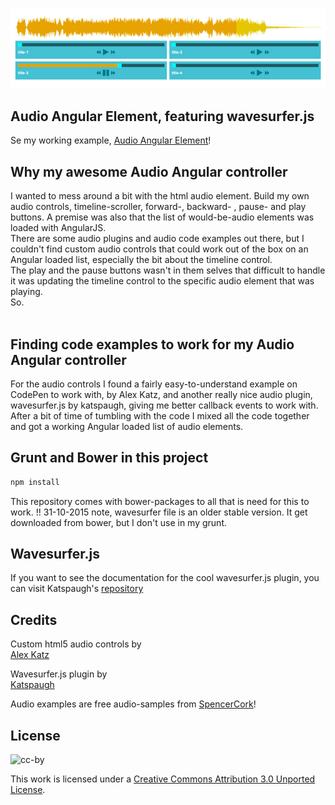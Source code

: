![Screenshot](upload/audio-angular-wavesurfer.jpg?raw=true "Screenshot")

## Audio Angular Element, featuring wavesurfer.js
Se my working example, [Audio Angular Element](http://dimitrigogios.com/code-blocks/audio-angular-wavesurfer/)!

## Why my awesome Audio Angular controller
I wanted to mess around a bit with the html audio element. Build my own audio controls, timeline-scroller, forward-, backward- , pause- and play buttons. A premise was also that the list of would-be-audio elements was loaded with AngularJS.<br />
There are some audio plugins and audio code examples out there, but I couldn't find custom audio controls that could work out of the box on an Angular loaded list, especially the bit about the timeline control.<br/>
The play and the pause buttons wasn't in them selves that difficult to handle it was updating the timeline control to the specific audio element that was playing.<br/>
So.
<br/>
<br/>
## Finding code examples to work for my Audio Angular controller
For the audio controls I found a fairly easy-to-understand example on CodePen to work with, by Alex Katz, and another really nice audio plugin, wavesurfer.js by katspaugh, giving me better callback events to work with.<br/>
After a bit of time of tumbling with the code I mixed all the code together and got a working Angular loaded list of audio elements.

## Grunt and Bower in this project
```lisp
npm install
```
This repository comes with bower-packages to all that is need for this to work.
!! 31-10-2015 note, wavesurfer file is an older stable version. It get downloaded from bower, but I don't use in my grunt.

## Wavesurfer.js
If you want to see the documentation for the cool wavesurfer.js plugin, you can visit Katspaugh's [repository](https://github.com/katspaugh/wavesurfer.js/)

## Credits

Custom html5 audio controls by <br/>
[Alex Katz](http://codepen.io/katzkode/pen/Kfgix)

Wavesurfer.js plugin by<br/>
[Katspaugh](https://github.com/katspaugh/wavesurfer.js/)

Audio examples are free audio-samples from [SpencerCork](http://www.spencercork.co.uk/freestuff.html)!

## License

![cc-by](https://i.creativecommons.org/l/by/3.0/88x31.png)

This work is licensed under a
[Creative Commons Attribution 3.0 Unported License](https://creativecommons.org/licenses/by/3.0/deed.en_US).

